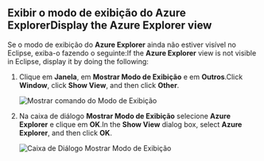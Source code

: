 ## <a name="display-the-azure-explorer-view"></a><span data-ttu-id="d3b57-101">Exibir o modo de exibição do Azure Explorer</span><span class="sxs-lookup"><span data-stu-id="d3b57-101">Display the Azure Explorer view</span></span>

<span data-ttu-id="d3b57-102">Se o modo de exibição do **Azure Explorer** ainda não estiver visível no Eclipse, exiba-o fazendo o seguinte:</span><span class="sxs-lookup"><span data-stu-id="d3b57-102">If the **Azure Explorer** view is not visible in Eclipse, display it by doing the following:</span></span>

1. <span data-ttu-id="d3b57-103">Clique em **Janela**, em **Mostrar Modo de Exibição** e em **Outros**.</span><span class="sxs-lookup"><span data-stu-id="d3b57-103">Click **Window**, click **Show View**, and then click **Other**.</span></span>

   ![Mostrar comando do Modo de Exibição](../media/azure-toolkit-for-eclipse-show-azure-explorer/show-az-exp-01.png)

2. <span data-ttu-id="d3b57-105">Na caixa de diálogo **Mostrar Modo de Exibição** selecione **Azure Explorer** e clique em **OK**.</span><span class="sxs-lookup"><span data-stu-id="d3b57-105">In the **Show View** dialog box, select **Azure Explorer**, and then click **OK**.</span></span>

   ![Caixa de Diálogo Mostrar Modo de Exibição](../media/azure-toolkit-for-eclipse-show-azure-explorer/show-az-exp-02.png)

